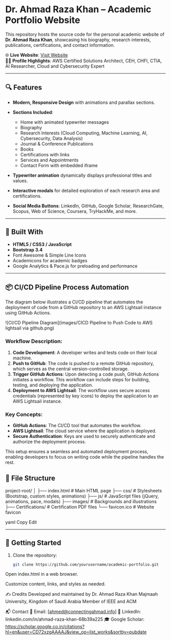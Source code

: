 # Dr. Ahmad Raza Khan – Academic Portfolio Website

This repository hosts the source code for the personal academic website of **Dr. Ahmad Raza Khan**, showcasing his biography, research interests, publications, certifications, and contact information.

🌐 **Live Website**: [Visit Website](https://connectingahmad.info)  
👨‍🏫 **Profile Highlights**: AWS Certified Solutions Architect, CEH, CHFI, CTIA, AI Researcher, Cloud and Cybersecurity Expert

---

## 🔍 Features

- **Modern, Responsive Design** with animations and parallax sections.
- **Sections Included**:
  - Home with animated typewriter messages
  - Biography
  - Research Interests (Cloud Computing, Machine Learning, AI, Cybersecurity, Data Analysis)
  - Journal & Conference Publications
  - Books
  - Certifications with links
  - Services and Appointments
  - Contact Form with embedded iframe

- **Typewriter animation** dynamically displays professional titles and values.
- **Interactive modals** for detailed exploration of each research area and certifications.
- **Social Media Buttons**: LinkedIn, GitHub, Google Scholar, ResearchGate, Scopus, Web of Science, Coursera, TryHackMe, and more.

---

## 🧰 Built With

- **HTML5 / CSS3 / JavaScript**
- **Bootstrap 3.4**
- Font Awesome & Simple Line Icons
- Academicons for academic badges
- Google Analytics & Pace.js for preloading and performance

---
## 📦 CI/CD Pipeline Process Automation

The diagram below illustrates a CI/CD pipeline that automates the deployment of code from a GitHub repository to an AWS Lightsail instance using GitHub Actions.

![CI/CD Pipeline Diagram](images/CICD Pipeline to Push Code to AWS lightsail via github.png)

### Workflow Description:

1. **Code Development**: A developer writes and tests code on their local machine.
2. **Push to GitHub**: The code is pushed to a remote GitHub repository, which serves as the central version-controlled storage.
3. **Trigger GitHub Actions**: Upon detecting a code push, GitHub Actions initiates a workflow. This workflow can include steps for building, testing, and deploying the application.
4. **Deployment to AWS Lightsail**: The workflow uses secure access credentials (represented by key icons) to deploy the application to an AWS Lightsail instance.

### Key Concepts:

- **GitHub Actions**: The CI/CD tool that automates the workflow.
- **AWS Lightsail**: The cloud service where the application is deployed.
- **Secure Authentication**: Keys are used to securely authenticate and authorize the deployment process.

This setup ensures a seamless and automated deployment process, enabling developers to focus on writing code while the pipeline handles the rest.

## 📁 File Structure

project-root/
│
├── index.html # Main HTML page
├── css/ # Stylesheets (Bootstrap, custom styles, animations)
├── js/ # JavaScript files (jQuery, animations, pace, modals)
├── images/ # Backgrounds and illustrations
├── Certifications/ # Certification PDF files
└── favicon.ico # Website favicon

yaml
Copy
Edit

---

## 🚀 Getting Started

1. Clone the repository:
   ```bash
   git clone https://github.com/yourusername/academic-portfolio.git
Open index.html in a web browser.

Customize content, links, and styles as needed.

✍️ Credits
Developed and maintained by Dr. Ahmad Raza Khan
Majmaah University, Kingdom of Saudi Arabia
Member of IEEE and ACM

📬 Contact
📧 Email: [ahmed@connectingahmad.info]
🔗 LinkedIn: linkedin.com/in/ahmad-raza-khan-68b39a225
🎓 Google Scholar: https://scholar.google.co.in/citations?hl=en&user=CD72xzgAAAAJ&view_op=list_works&sortby=pubdate

